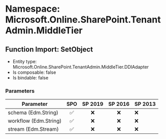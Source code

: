# Namespace: Microsoft.Online.SharePoint.TenantAdmin.MiddleTier

## Function Import: SetObject

- Entity type: Microsoft.Online.SharePoint.TenantAdmin.MiddleTier.DDIAdapter
- Is composable: false
- Is bindable: false

### Parameters

Parameter | SPO | SP 2019 | SP 2016 | SP 2013
----------|:---:|:-------:|:-------:|:-------
schema (Edm.String) | ✅ | ❌ | ❌ | ❌
workflow (Edm.String) | ✅ | ❌ | ❌ | ❌
stream (Edm.Stream) | ✅ | ❌ | ❌ | ❌
